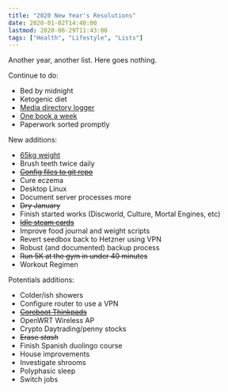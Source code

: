 ```yaml
---
title: "2020 New Year's Resolutions"
date: 2020-01-02T14:40:00
lastmod: 2020-06-29T11:43:00
tags: ["Health", "Lifestyle", "Lists"]
---
```


Another year, another list. Here goes nothing.

Continue to do:
* Bed by midnight
* Ketogenic diet
* [Media directory logger](https://git.minskio.co.uk/cgit.cgi/logger/.git/)
* [One book a week](/reading-list/)
* Paperwork sorted promptly

New additions:
* [65kg weight](/weight/)
* Brush teeth twice daily
* [~~Config files to git repo~~](/notes-on-storing-dotfiles/)
* Cure eczema
* Desktop Linux
* Document server processes more
* ~~Dry January~~
* Finish started works (Discworld, Culture, Mortal Engines, etc)
* [~~Idle steam cards~~](https://github.com/JonasNilson/idle_master_extended)
* Improve food journal and weight scripts
* Revert seedbox back to Hetzner using VPN
* Robust (and documented) backup process
* ~~Run 5K at the gym in under 40 minutes~~
* Workout Regimen

Potentials additions:
* Colder/ish showers
* Configure router to use a VPN
* [~~Coreboot Thinkpads~~](/flashing-skulls-to-a-thinkpad-x230t/)
* OpenWRT Wireless AP
* Crypto Daytrading/penny stocks
* ~~Erase *stash*~~
* Finish Spanish duolingo course
* House improvements
* Investigate shrooms
* Polyphasic sleep
* Switch jobs
